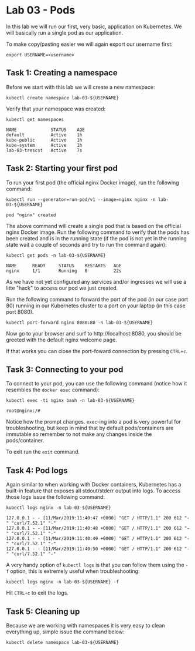# Lab 03 - Pods

In this lab we will run our first, very basic, application on Kubernetes.  We 
will basically run a single pod as our application.

To make copy/pasting easier we will again export our username first:

```
export USERNAME=<username>
```

## Task 1: Creating a namespace

Before we start with this lab we will create a new namespace:

```
kubectl create namespace lab-03-${USERNAME}
```

Verify that your namespace was created:

```
kubectl get namespaces

NAME             STATUS    AGE
default          Active    1h
kube-public      Active    1h
kube-system      Active    1h
lab-03-trescst   Active    7s
```

## Task 2: Starting your first pod

To run your first pod (the official nginx Docker image), run the following 
command:

```
kubectl run --generator=run-pod/v1 --image=nginx nginx -n lab-03-${USERNAME}

pod "nginx" created
```

The above command will create a single pod that is based on the official nginx 
Docker image.  Run the following command to verify that the pods has been 
created and is in the running state (if the pod is not yet in the running state 
wait a couple of seconds and try to run the command again):

```
kubectl get pods -n lab-03-${USERNAME}

NAME      READY     STATUS    RESTARTS   AGE
nginx     1/1       Running   0          22s
```

As we have not yet configured any services and/or ingresses we will use a litte 
"hack" to access our pod we just created.

Run the following command to forward the port of the pod (in our case port 80) 
running in our Kubernetes cluster to a port on your laptop (in this case port 
8080).

```
kubectl port-forward nginx 8080:80 -n lab-03-${USERNAME}
```

Now go to your browser and surf to http://localhost:8080, you should be greeted 
with the default nginx welcome page.

If that works you can close the port-foward connection by pressing `CTRL+c`.

## Task 3: Connecting to your pod

To connect to your pod, you can use the following command (notice how it 
resembles the `docker exec` command):

```
kubectl exec -ti nginx bash -n lab-03-${USERNAME}

root@nginx:/#
```

Notice how the prompt changes.  `exec`-ing into a pod is very powerful for 
troubleshooting, but keep in mind that by default pods/containers are immutable 
so remember to not make any changes inside the pods/container.

To exit run the `exit` command.

## Task 4: Pod logs

Again similar to when working with Docker containers, Kubernetes has a built-in 
feature that exposes all stdout/stderr output into logs.  To access those logs 
issue the following command:

```
kubectl logs nginx -n lab-03-${USERNAME}

127.0.0.1 - - [11/Mar/2019:11:40:47 +0000] "GET / HTTP/1.1" 200 612 "-" "curl/7.52.1" "-"
127.0.0.1 - - [11/Mar/2019:11:40:48 +0000] "GET / HTTP/1.1" 200 612 "-" "curl/7.52.1" "-"
127.0.0.1 - - [11/Mar/2019:11:40:49 +0000] "GET / HTTP/1.1" 200 612 "-" "curl/7.52.1" "-"
127.0.0.1 - - [11/Mar/2019:11:40:50 +0000] "GET / HTTP/1.1" 200 612 "-" "curl/7.52.1" "-"
```

A very handy option of `kubectl logs` is that you can follow them using the `-f` 
option, this is extremely useful when troubleshooting:

```
kubectl logs nginx -n lab-03-${USERNAME} -f
```

Hit `CTRL+c` to exit the logs.

## Task 5: Cleaning up

Because we are working with namespaces it is very easy to clean everything up, 
simple issue the command below:

```
kubectl delete namespace lab-03-${USERNAME}
```
